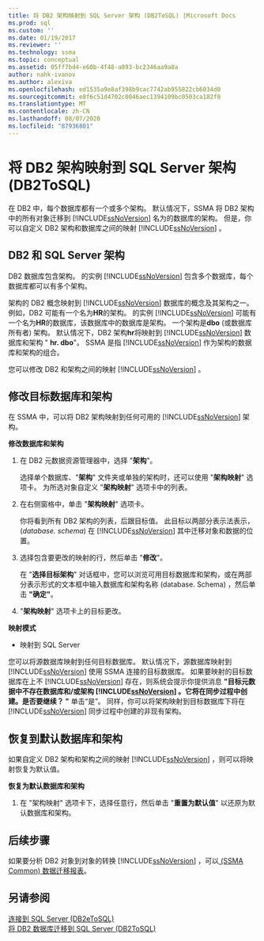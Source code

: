 ```yaml
---
title: 将 DB2 架构映射到 SQL Server 架构 (DB2ToSQL) |Microsoft Docs
ms.prod: sql
ms.custom: ''
ms.date: 01/19/2017
ms.reviewer: ''
ms.technology: ssma
ms.topic: conceptual
ms.assetid: 05ff7bd4-e60b-4f48-a893-bc2346aa9a8a
author: nahk-ivanov
ms.author: alexiva
ms.openlocfilehash: ed1535a9e8af398b9cac7742ab955822cb6034d0
ms.sourcegitcommit: e8f6c51d4702c0046aec1394109bc0503ca182f0
ms.translationtype: MT
ms.contentlocale: zh-CN
ms.lasthandoff: 08/07/2020
ms.locfileid: "87936801"
---
```

# <a name="mapping-db2-schemas-to-sql-server-schemas-db2tosql"></a>将 DB2 架构映射到 SQL Server 架构 (DB2ToSQL) 
在 DB2 中，每个数据库都有一个或多个架构。 默认情况下，SSMA 将 DB2 架构中的所有对象迁移到 [!INCLUDE[ssNoVersion](../../includes/ssnoversion-md.md)] 名为的数据库的架构。 但是，你可以自定义 DB2 架构和数据库之间的映射 [!INCLUDE[ssNoVersion](../../includes/ssnoversion-md.md)] 。  
  
## <a name="db2-and-sql-server-schemas"></a>DB2 和 SQL Server 架构  
DB2 数据库包含架构。 的实例 [!INCLUDE[ssNoVersion](../../includes/ssnoversion-md.md)] 包含多个数据库，每个数据库都可以有多个架构。  
  
架构的 DB2 概念映射到 [!INCLUDE[ssNoVersion](../../includes/ssnoversion-md.md)] 数据库的概念及其架构之一。 例如，DB2 可能有一个名为**HR**的架构。 的实例 [!INCLUDE[ssNoVersion](../../includes/ssnoversion-md.md)] 可能有一个名为**HR**的数据库，该数据库中的数据库是架构。 一个架构是**dbo** (或数据库所有者) 架构。 默认情况下，DB2 架构**hr**将映射到 [!INCLUDE[ssNoVersion](../../includes/ssnoversion-md.md)] 数据库和架构 " **hr. dbo**"。 SSMA 是指 [!INCLUDE[ssNoVersion](../../includes/ssnoversion-md.md)] 作为架构的数据库和架构的组合。  
  
您可以修改 DB2 和架构之间的映射 [!INCLUDE[ssNoVersion](../../includes/ssnoversion-md.md)] 。  
  
## <a name="modifying-the-target-database-and-schema"></a>修改目标数据库和架构  
在 SSMA 中，可以将 DB2 架构映射到任何可用的 [!INCLUDE[ssNoVersion](../../includes/ssnoversion-md.md)] 架构。  
  
**修改数据库和架构**  
  
1.  在 DB2 元数据资源管理器中，选择 "**架构**"。  
  
    选择单个数据库、"**架构**" 文件夹或单独的架构时，还可以使用 "**架构映射**" 选项卡。 为所选对象自定义 "**架构映射**" 选项卡中的列表。  
  
2.  在右侧窗格中，单击 "**架构映射**" 选项卡。  
  
    你将看到所有 DB2 架构的列表，后跟目标值。 此目标以两部分表示法表示， (*database. schema*) 在 [!INCLUDE[ssNoVersion](../../includes/ssnoversion-md.md)] 其中迁移对象和数据的位置。  
  
3.  选择包含要更改的映射的行，然后单击 "**修改**"。  
  
    在 "**选择目标架构**" 对话框中，您可以浏览可用目标数据库和架构，或在两部分表示形式的文本框中输入数据库和架构名称 (database. Schema) ，然后单击 **"确定"**。  
  
4.  "**架构映射**" 选项卡上的目标更改。  
  
**映射模式**  
  
-   映射到 SQL Server  
  
您可以将源数据库映射到任何目标数据库。 默认情况下，源数据库映射到 [!INCLUDE[ssNoVersion](../../includes/ssnoversion-md.md)] 使用 SSMA 连接的目标数据库。 如果要映射的目标数据库在上不 [!INCLUDE[ssNoVersion](../../includes/ssnoversion-md.md)] 存在，则系统会提示你提供消息 **"目标元数据中不存在数据库和/或架构 [!INCLUDE[ssNoVersion](../../includes/ssnoversion-md.md)] 。它将在同步过程中创建。是否要继续？ "** 单击“是”。 同样，你可以将架构映射到目标数据库下将在 [!INCLUDE[ssNoVersion](../../includes/ssnoversion-md.md)] 同步过程中创建的非现有架构。  
  
## <a name="reverting-to-the-default-database-and-schema"></a>恢复到默认数据库和架构  
如果自定义 DB2 架构和架构之间的映射 [!INCLUDE[ssNoVersion](../../includes/ssnoversion-md.md)] ，则可以将映射恢复为默认值。  
  
**恢复为默认数据库和架构**  
  
1.  在 "架构映射" 选项卡下，选择任意行，然后单击 "**重置为默认值**" 以还原为默认数据库和架构。  
  
## <a name="next-steps"></a>后续步骤  
如果要分析 DB2 对象到对象的转换 [!INCLUDE[ssNoVersion](../../includes/ssnoversion-md.md)] ，可以[ (SSMA Common) 数据迁移报表](https://msdn.microsoft.com/bbfb9d88-5a98-4980-8d19-c5d78bd0d241)。  
  
## <a name="see-also"></a>另请参阅  
[连接到 SQL Server &#40;DB2eToSQL&#41;](../../ssma/db2/connecting-to-sql-server-db2etosql.md)  
[将 DB2 数据库迁移到 SQL Server &#40;DB2ToSQL&#41;](../../ssma/db2/migrating-db2-databases-to-sql-server-db2tosql.md)  
  

